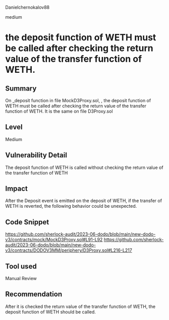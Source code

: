Danielchernokalov88

medium

# the deposit function of WETH must be called after checking the return value of the transfer function of WETH.

## Summary
On _deposit function in file MockD3Proxy.sol, , the deposit function of WETH must be called after checking the return value of the transfer function of WETH.
It is the same on file D3Proxy.sol

## Level
Medium

## Vulnerability Detail
The deposit function of WETH is called without checking the return value of the transfer function of WETH

## Impact
After the Deposit event is emitted on the deposit of WETH, if the transfer of WETH is reverted, the following behavior could be unexpected.

## Code Snippet
https://github.com/sherlock-audit/2023-06-dodo/blob/main/new-dodo-v3/contracts/mock/MockD3Proxy.sol#L91-L92
https://github.com/sherlock-audit/2023-06-dodo/blob/main/new-dodo-v3/contracts/DODOV3MM/periphery/D3Proxy.sol#L216-L217

## Tool used
Manual Review

## Recommendation
After it is checked the return value of the transfer function of WETH, the deposit function of WETH should be called.
